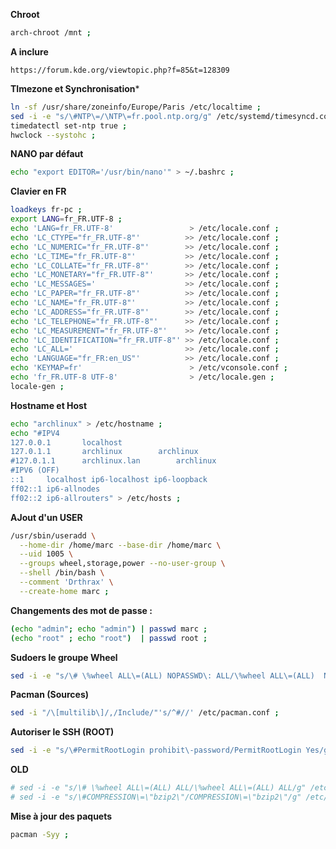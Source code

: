 **Chroot**
```bash
arch-chroot /mnt ;
```

**A inclure**
```
https://forum.kde.org/viewtopic.php?f=85&t=128309
```


**TImezone et Synchronisation***
```bash
ln -sf /usr/share/zoneinfo/Europe/Paris /etc/localtime ;
sed -i -e "s/\#NTP\=/\NTP\=fr.pool.ntp.org/g" /etc/systemd/timesyncd.conf ;
timedatectl set-ntp true ;
hwclock --systohc ;
```

**NANO par défaut**
```bash
echo "export EDITOR='/usr/bin/nano'" > ~/.bashrc ;
```

**Clavier en FR**
```bash
loadkeys fr-pc ;
export LANG=fr_FR.UTF-8 ;
echo 'LANG=fr_FR.UTF-8'                 > /etc/locale.conf ;
echo 'LC_CTYPE="fr_FR.UTF-8"'          >> /etc/locale.conf ;
echo 'LC_NUMERIC="fr_FR.UTF-8"'        >> /etc/locale.conf ;
echo 'LC_TIME="fr_FR.UTF-8"'           >> /etc/locale.conf ;
echo 'LC_COLLATE="fr_FR.UTF-8"'        >> /etc/locale.conf ;
echo 'LC_MONETARY="fr_FR.UTF-8"'       >> /etc/locale.conf ;
echo 'LC_MESSAGES='                    >> /etc/locale.conf ;
echo 'LC_PAPER="fr_FR.UTF-8"'          >> /etc/locale.conf ;
echo 'LC_NAME="fr_FR.UTF-8"'           >> /etc/locale.conf ;
echo 'LC_ADDRESS="fr_FR.UTF-8"'        >> /etc/locale.conf ;
echo 'LC_TELEPHONE="fr_FR.UTF-8"'      >> /etc/locale.conf ;
echo 'LC_MEASUREMENT="fr_FR.UTF-8"'    >> /etc/locale.conf ;
echo 'LC_IDENTIFICATION="fr_FR.UTF-8"' >> /etc/locale.conf ;
echo 'LC_ALL='                         >> /etc/locale.conf ;
echo 'LANGUAGE="fr_FR:en_US"'          >> /etc/locale.conf ;
echo 'KEYMAP=fr'                        > /etc/vconsole.conf ;
echo 'fr_FR.UTF-8 UTF-8'                > /etc/locale.gen ;
locale-gen ;
```



**Hostname et Host**
```bash
echo "archlinux" > /etc/hostname ;
echo "#IPV4
127.0.0.1       localhost
127.0.1.1       archlinux        archlinux
#127.0.1.1      archlinux.lan        archlinux
#IPV6 (OFF)
::1     localhost ip6-localhost ip6-loopback
ff02::1 ip6-allnodes
ff02::2 ip6-allrouters" > /etc/hosts ;
```


**AJout d'un USER**
```bash
/usr/sbin/useradd \
  --home-dir /home/marc --base-dir /home/marc \
  --uid 1005 \
  --groups wheel,storage,power --no-user-group \
  --shell /bin/bash \
  --comment 'Drthrax' \
  --create-home marc ;
```

**Changements des mot de passe :**

```bash
(echo "admin"; echo "admin") | passwd marc ;
(echo "root" ; echo "root")  | passwd root ;
```



**Sudoers le groupe Wheel**
```bash
sed -i -e "s/\# \%wheel ALL\=(ALL) NOPASSWD\: ALL/\%wheel ALL\=(ALL)  NOPASSWD\: ALL/g" /etc/sudoers ;
```

**Pacman (Sources)**
```bash
sed -i "/\[multilib\]/,/Include/"'s/^#//' /etc/pacman.conf ;
```

**Autoriser le SSH (ROOT)**
```bash
sed -i -e "s/\#PermitRootLogin prohibit\-password/PermitRootLogin Yes/g" /etc/ssh/sshd_config ;
```

**OLD**
```bash
# sed -i -e "s/\# \%wheel ALL\=(ALL) ALL/\%wheel ALL\=(ALL) ALL/g" /etc/sudoers ;
# sed -i -e "s/\#COMPRESSION\=\"bzip2\"/COMPRESSION\=\"bzip2\"/g" /etc/mkinitcpio.conf ;
```


**Mise à jour des paquets**
```bash
pacman -Syy ;
```
